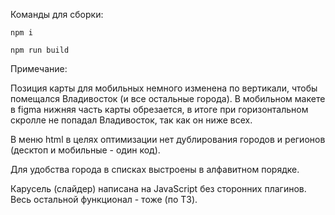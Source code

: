 
Команды для сборки:

```
npm i
```

```
npm run build
```

Примечание:

Позиция карты для мобильных немного изменена по вертикали, чтобы помещался Владивосток (и все остальные города). В мобильном макете в figma нижняя часть карты обрезается, в итоге при горизонтальном скролле не попадал Владивосток, так как он ниже всех.

В меню html в целях оптимизации нет дублирования городов и регионов (десктоп и мобильные - один код).

Для удобства города в списках выстроены в алфавитном порядке.

Карусель (слайдер) написана на JavaScript без сторонних плагинов. Весь остальной функционал - тоже (по ТЗ).